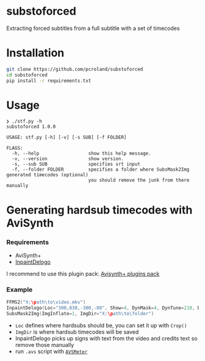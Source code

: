 # substoforced
Extracting forced subtitles from a full subtitle with a set of timecodes

# Installation
```sh
git clone https://github.com/pcroland/substoforced
cd substoforced
pip install -r requirements.txt
```

# Usage
```
❯ ./stf.py -h
substoforced 1.0.0

USAGE: stf.py [-h] [-v] [-s SUB] [-f FOLDER]

FLAGS:
  -h, --help                  show this help message.
  -v, --version               show version.
  -s, --sub SUB               specifies srt input
  -f, --folder FOLDER         specifies a folder where SubsMask2Img generated timecodes (optional)
                              you should remove the junk from there manually
```

# Generating hardsub timecodes with AviSynth
### Requirements
- AviSynth+
- [InpaintDelogo](https://github.com/Purfview/InpaintDelogo)

I recommend to use this plugin pack: [Avisynth+ plugins pack](https://gitlab.com/uvz/AviSynthPlus-Plugins-Scripts)

### Example
```c++
FFMS2("X:\path\to\video.mkv")
InpaintDelogo(Loc="300,830,-300,-80", Show=4, DynMask=4, DynTune=210, DynMask4H=120)
SubsMask2Img(ImgInflate=1, ImgDir="X:\path\to\folder")
```
- `Loc` defines where hardsubs should be, you can set it up with `Crop()`
- `ImgDir` is where hardsub timecodes will be saved
- InpaintDelogo picks up signs with text from the video and credits text so remove those manually
- run `.avs` script with [`AVSMeter`](https://forum.doom9.org/showthread.php?t=174797)
